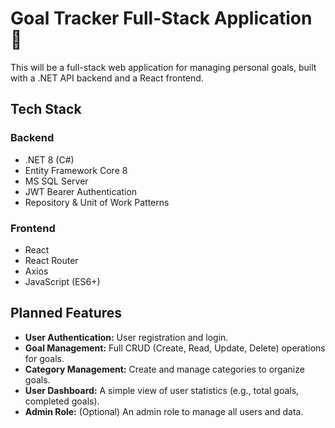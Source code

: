# Goal Tracker Full-Stack Application 🎯

This will be a full-stack web application for managing personal goals, built with a .NET API backend and a React frontend.

## Tech Stack

### Backend
* .NET 8 (C#)
* Entity Framework Core 8
* MS SQL Server
* JWT Bearer Authentication
* Repository & Unit of Work Patterns

### Frontend
* React
* React Router
* Axios
* JavaScript (ES6+)

## Planned Features

* **User Authentication:** User registration and login.
* **Goal Management:** Full CRUD (Create, Read, Update, Delete) operations for goals.
* **Category Management:** Create and manage categories to organize goals.
* **User Dashboard:** A simple view of user statistics (e.g., total goals, completed goals).
* **Admin Role:** (Optional) An admin role to manage all users and data.
